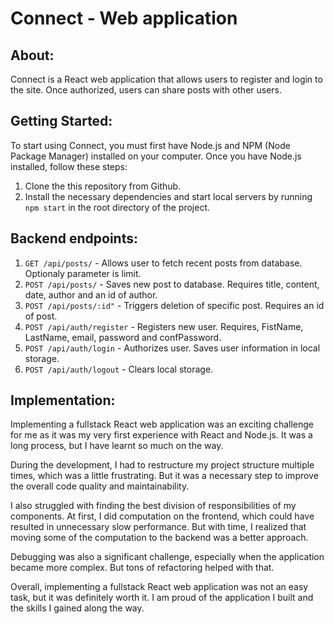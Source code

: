 # Connect - Web application

## About:
Connect is a React web application that allows users to register and login to the site. Once authorized, users can share posts with other users.

## Getting Started:
To start using Connect, you must first have Node.js and NPM (Node Package Manager) installed on your computer. Once you have Node.js installed, follow these steps:

1. Clone the this repository from Github.
2. Install the necessary dependencies and start local servers by running `npm start` in the root directory of the project.

## Backend endpoints:
1. `GET /api/posts/` - Allows user to fetch recent posts from database. Optionaly parameter is limit.
2. `POST /api/posts/` - Saves new post to database. Requires title, content, date, author and an id of author.
3. `POST /api/posts/:id"` - Triggers deletion of specific post. Requires an id of post.
4. `POST /api/auth/register` - Registers new user. Requires, FistName, LastName, email, password and confPassword.
5. `POST /api/auth/login` - Authorizes user. Saves user information in local storage.
6. `POST /api/auth/logout` - Clears local storage.


## Implementation:
Implementing a fullstack React web application was an exciting challenge for me as it was my very first experience with React and Node.js. It was a long process, but I have learnt so much on the way.

During the development, I had to restructure my project structure multiple times, which was a little frustrating. But it was a necessary step to improve the overall code quality and maintainability.

I also struggled with finding the best division of responsibilities of my components. At first, I did computation on the frontend, which could have resulted in unnecessary slow performance. But with time, I realized that moving some of the computation to the backend was a better approach.

Debugging was also a significant challenge, especially when the application became more complex. But tons of refactoring helped with that.

Overall, implementing a fullstack React web application was not an easy task, but it was definitely worth it. I am proud of the application I built and the skills I gained along the way.

